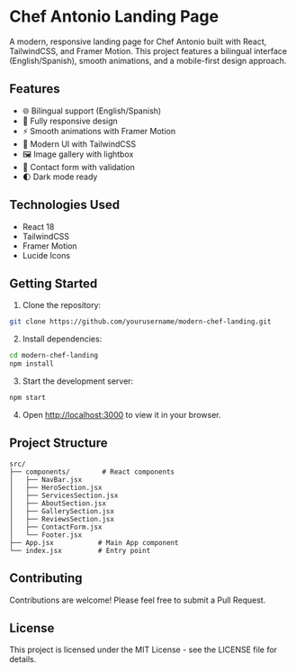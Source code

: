 # Chef Antonio Landing Page

A modern, responsive landing page for Chef Antonio built with React, TailwindCSS, and Framer Motion. This project features a bilingual interface (English/Spanish), smooth animations, and a mobile-first design approach.

## Features

- 🌐 Bilingual support (English/Spanish)
- 📱 Fully responsive design
- ⚡ Smooth animations with Framer Motion
- 🎨 Modern UI with TailwindCSS
- 🖼️ Image gallery with lightbox
- 📝 Contact form with validation
- 🌓 Dark mode ready

## Technologies Used

- React 18
- TailwindCSS
- Framer Motion
- Lucide Icons

## Getting Started

1. Clone the repository:
```bash
git clone https://github.com/yourusername/modern-chef-landing.git
```

2. Install dependencies:
```bash
cd modern-chef-landing
npm install
```

3. Start the development server:
```bash
npm start
```

4. Open [http://localhost:3000](http://localhost:3000) to view it in your browser.

## Project Structure

```
src/
├── components/        # React components
│   ├── NavBar.jsx
│   ├── HeroSection.jsx
│   ├── ServicesSection.jsx
│   ├── AboutSection.jsx
│   ├── GallerySection.jsx
│   ├── ReviewsSection.jsx
│   ├── ContactForm.jsx
│   └── Footer.jsx
├── App.jsx           # Main App component
└── index.jsx         # Entry point
```

## Contributing

Contributions are welcome! Please feel free to submit a Pull Request.

## License

This project is licensed under the MIT License - see the LICENSE file for details.
